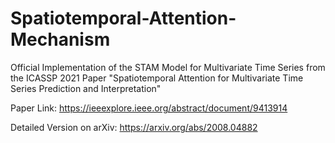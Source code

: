 # Spatiotemporal-Attention-Mechanism

Official Implementation of the STAM Model for Multivariate Time Series from the ICASSP 2021 Paper "Spatiotemporal Attention for Multivariate Time Series Prediction and Interpretation"

Paper Link: https://ieeexplore.ieee.org/abstract/document/9413914

Detailed Version on arXiv: https://arxiv.org/abs/2008.04882
